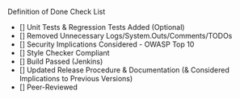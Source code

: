 Definition of Done Check List
- [] Unit Tests & Regression Tests Added (Optional)
- [] Removed Unnecessary Logs/System.Outs/Comments/TODOs
- [] Security Implications Considered - OWASP Top 10
- [] Style Checker Compliant
- [] Build Passed (Jenkins)
- [] Updated Release Procedure & Documentation (& Considered Implications to Previous Versions)
- [] Peer-Reviewed